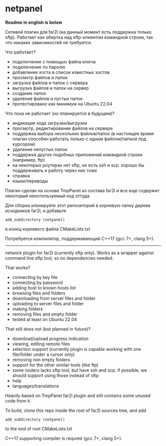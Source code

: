 # netpanel

**Readme in english is below**

Сетевой плагин для far2l (на данный момент есть поддержка только sftp). Работает как обертка над sftp-клиентом командной строки, так что никаких зависимостей не требуется.

Что работает?

- подключение с помощью файла ключа
- подключение по паролю
- добавление хоста в список известных хостов
- просмотр файлов и папок
- загрузка файлов и папок с сервера
- выгрузка файлов и папок на сервер
- создание папок
- удаление файлов и пустых папок
- протестировано как минимум на Ubuntu 22.04

Что пока не работает (но планируется в будущем)?

- индикация хода загрузки/выгрузки
- просмотр, редактирование файлов на сервере
- поддержка выбора нескольких файлов/папок (в настоящее время плагин способен работать только с одним файлом/папкой под курсором)
- удаление непустых папок
- поддержка других подобных приложений командной строки (например, ftp)
- на некоторых роутерах нет sftp, но есть ssh и scp. хорошо бы поддерживать и работу через них тоже
- справка
- языки/переводы

Плагин сделан на основе TmpPanel из состава far2l и все еще содержит некоторый неиспользуемый код оттуда.

Для сборки клонируйте этот репозиторий в корневую папку дерева исходников far2l, и добавьте
```
add_subdirectory (netpanel)
```
в конец корневого файла CMakeLists.txt

Потребуется компилятор, поддерживающий C++17 (gcc 7+, clang 5+).

---

network plugin for far2l (currently sftp only). Works as a wrapper against command line sftp tool, so no dependencies needed.

That works?

- connecting by key file
- connecting by password
- adding host to known hosts list
- browsing files and folders
- downloading from server files and folder
- uploading to server files and folder
- making folders
- removing files and empty folder
- tested at least on Ubuntu 22.04

That still does not (but planned in future)?

- download/upload progress indication
- viewing, editing remote files
- selection support (currently plugin is capable working with one file/folder under a cursor only)
- removing non empty folders
- support for the other similar tools (like ftp)
- some routers lacks sftp tool, but have ssh and scp. if possible, we should support using those instead of sftp
- help
- languages/translations

Heavily based on TmpPanel far2l plugin and still contains some unused code from it.

To build, clone this repo inside the root of far2l sources tree, and add
```
add_subdirectory (netpanel)
```
to the end of root CMakeLists.txt

C++17 supporting compiler is requred (gcc 7+, clang 5+).
